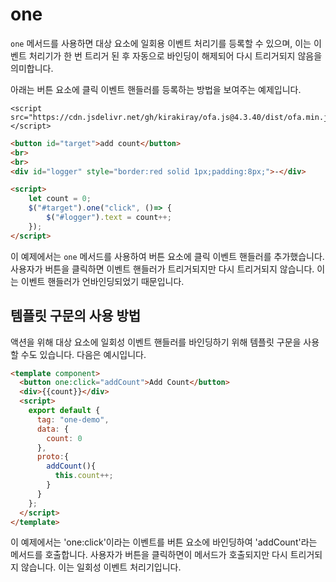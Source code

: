 # one

`one` 메서드를 사용하면 대상 요소에 일회용 이벤트 처리기를 등록할 수 있으며, 이는 이벤트 처리기가 한 번 트리거 된 후 자동으로 바인딩이 해제되어 다시 트리거되지 않음을 의미합니다.

아래는 버튼 요소에 클릭 이벤트 핸들러를 등록하는 방법을 보여주는 예제입니다.

<html-viewer>

```
<script src="https://cdn.jsdelivr.net/gh/kirakiray/ofa.js@4.3.40/dist/ofa.min.js"></script>
```

```html
<button id="target">add count</button>
<br>
<br>
<div id="logger" style="border:red solid 1px;padding:8px;">-</div>

<script>
    let count = 0;
    $("#target").one("click", ()=> {
        $("#logger").text = count++;
    });
</script>
```

</html-viewer>

이 예제에서는 `one` 메서드를 사용하여 버튼 요소에 클릭 이벤트 핸들러를 추가했습니다. 사용자가 버튼을 클릭하면 이벤트 핸들러가 트리거되지만 다시 트리거되지 않습니다. 이는 이벤트 핸들러가 언바인딩되었기 때문입니다.

## 템플릿 구문의 사용 방법

액션을 위해 대상 요소에 일회성 이벤트 핸들러를 바인딩하기 위해 템플릿 구문을 사용할 수도 있습니다. 다음은 예시입니다.

<comp-viewer comp-name="one-demo">

```html
<template component>
  <button one:click="addCount">Add Count</button>
  <div>{{count}}</div>
  <script>
    export default {
      tag: "one-demo",
      data: {
        count: 0
      },
      proto:{
        addCount(){
          this.count++;
        }
      }
    };
  </script>
</template>
```

</comp-viewer>

이 예제에서는 'one:click'이라는 이벤트를 버튼 요소에 바인딩하여 'addCount'라는 메서드를 호출합니다. 사용자가 버튼을 클릭하면이 메서드가 호출되지만 다시 트리거되지 않습니다. 이는 일회성 이벤트 처리기입니다.